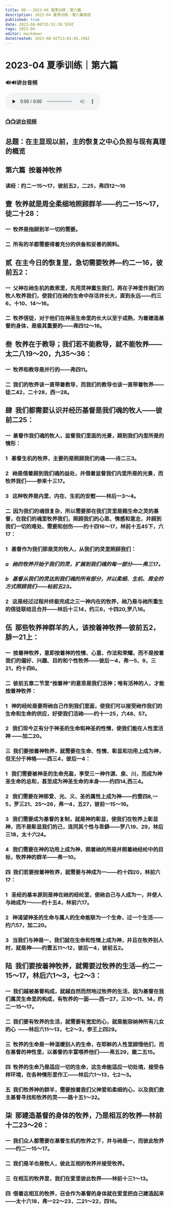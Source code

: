 ```yaml
---
title: 06---2023-04 夏季训练｜第六篇
description: 2023-04 夏季训练｜第六篇纲目
published: true
date: 2023-08-06T15:51:30.559Z
tags: 2023-04
editor: markdown
dateCreated: 2023-08-02T13:01:05.196Z
---
```


# 2023-04 夏季训练｜第六篇
### 🔊🔊讲台音频
<audio id="audio" controls="" preload="none">
      <source id="mp3" src="/2023-04/msg/2023-07-st-msg06-c.mp3">
</audio>

### [📺📺讲台视频](https://1p8pyp-my.sharepoint.com/:v:/g/personal/sundanaizhu_1p8pyp_onmicrosoft_com/EeY5cyBcvw5GvP229lzKgZ0B_6ltdkY-X5Bv0vYogdlt7A?e=XC6MgE)

## 总题：在主显现以前，主的恢复之中心负担与现有真理的概览

## **第六篇  按着神牧养**

### 读经：约二一15～17，彼前五2，二25，弗四12～16

## **壹  牧养就是周全柔细地照顾群羊——约二一15～17，徒二十28：**

### 一  牧养是指顾到羊一切的需要。

### 二  所有的羊都需要得着充分的供备和妥善的照料。

## **贰  在主今日的恢复里，急切需要牧养—约二一16，彼前五2：**

### 一  父神在祂生机的救恩里，先用灵神重生我们，再在子神里作我们的牧人牧养我们，使我们在祂的生命中存活并长大，直到永远——约三6，十10、14～16。

### 二  牧养信徒，对于他们在神圣生命里的长大以至于成熟，为着建造基督的身体，是极其重要的——弗四12～16。

## **叁  牧养在于教导；我们若不能教导，就不能牧养——太二八19～20，九35～36：**

### 一  牧养和教导是并行的——弗四11。

### 二  我们的牧养该一直带着教导，而我们的教导也该一直带着牧养——徒二42，二十28，西一28。

## **肆  我们都需要认识并经历基督是我们魂的牧人——彼前二25：**

### 一  基督作我们魂的牧人，监督我们里面的光景，顾到我们内里所是的情形：

### 1   基督生机的牧养，主要的是照顾我们的魂——诗二三3。

### 2   祂是借着顾到我们魂的益处，并借着监督我们内里所是的光景，而牧养我们——参来十三17。

### 3   这种牧养是内里、内在、生机的安慰——林后一3～4。

### 二  因为我们的魂很复杂，所以需要那在我们灵里是赐生命之灵的基督，在我们的魂里牧养我们，照顾我们的心思、情感和意志，并顾到我们一切的难处、需要和创伤——约十四16～17，林前十五45下，六17：

### 1   基督作为我们那是灵的牧人，从我们的灵里照顾我们：

### *a   祂的牧养开始于我们的灵，扩展到我们魂的每一部分——弗三17。*

### *b   基督从我们的灵达到我们魂的所有部分，并以柔细、生机、周全的方式照顾我们——帖前五23。*

### 2   这是经过过程并终极完成之三一神内在的牧养，祂乃是与祂所重生的信徒联结且合并——林后十三14，约三6，十四20,罗八16。

## **伍  那些牧养神群羊的人，该按着神牧养—彼前五2，腓一21上：**

### 一  按着神牧养，意即按着神的性情、心意、作法和荣耀，而不是按着我们的偏好、兴趣、目的和个性牧养——彼后一4，弗一5、9，三21，约十四6。

### 二  彼前五章二节里“按着神”的意思是我们活神；唯有活神的人，才能按着神牧养：

### 1   神的经纶是要将祂自己作到我们里面，使我们可以接受祂作我们的生命和生命的供应，好使我们活祂——约十一25，六48、57。

### 2   我们现今正有分于神圣的生命和神圣的性情，使我们能在人性里活神 ——加二20。

### 三  我们要按着神牧养，就需要在生命、性情、彰显和功用上成为神，但无分于神格——西三4，彼后一4：

### 1   我们需要被神圣的生命充盈，享受三一神作源、泉、川，而成为神圣生命的总和，甚至成为神圣生命的本身——约四14,西三4。

### 2   我们需要在神那爱、光、义、圣的属性上成为神——约壹四8,一5，罗三21、25～26，弗一4，五27，彼前一15～16。

### 3   我们需要成为基督的复制，就是神的彰显，使我们在牧养上彰显神，而不是彰显我们的己，连同其个性与乖僻——罗八19、29，林后三18，太十六24。

### 4   我们需要在神的功用上成为神，照着祂的所是并照着祂经纶中的目标，牧养神的群羊——弗一10。

### 四  我们若要按着神牧养，就需要与神成为一——约十四20，林前六17：

### 1   圣经的基本原则是神在祂的经纶里，使祂自己与人成为一，并使人与祂成为一——约十五4，林前六17。

### 2   神渴望神圣的生命与属人的生命能联为一个生命，过一个生活——约六57，加二20。

### 3   当我们与神是一，我们就在生命和性情上成为神，并且在牧养别人时，就是神——约壹五11～12，彼后一4，彼前五2。

## **陆  我们要按着神牧养，就需要过牧养的生活—约二一15～17，林后六1～3，七2～3：**

### 一  我们越被基督构成，就越自然而然地过牧养的生活，因为基督在我们属灵生命里的构成，有牧养的一面——西一27，三10～11、14，约二一15～17。

### 二  我们要有牧养的生活，就需要有宽宏的心，就是能容纳神所有儿女的心  ——林后六11～13，七2～3，参王上四29。

### 三  牧养的生命是一种温暖别人的生命，在耶稣的人性里顾惜他们，而在基督的神性里，以基督的丰富喂养他们——弗五29，箴二五15。

### 四  牧养的生命乃是适应一切的生命，这生命能适应一切处境，接受各样环境，在各种情形里作工——林后六1～13，七2～3。

### 五  我们牧养神的群羊，需要按着我们父神爱和柔细的心，以及我们救主基督寻找和牧养的灵——路十五1～32。

## **柒  那建造基督的身体的牧养，乃是相互的牧养—林前十二23～26：**

### 一  我们众人都需要在基督生机的牧养之下，并与祂是一，而彼此牧养——约二—15～17。

### 二  我们是羊也是牧人，彼此互相的牧养并接受牧养。

### 三  在相互的牧养里，我们在爱里彼此牧养——林前十三1～13。

### 四  借着这相互的牧养，召会作为基督的身体就在爱里把自己建造起来——太十六18，弗一22～23，二21～22，四16。